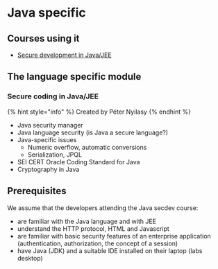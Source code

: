# Java specific

## Courses using it

* [Secure development in Java/JEE](../../courses/secure-development-in-java.md)

## The language specific module

### Secure coding in Java/JEE  <a id="secure-coding-in-java-jee"></a>

{% hint style="info" %}
Created by Péter Nyilasy
{% endhint %}

* Java security manager
* Java language security \(is Java a secure language?\)
* Java-specific issues
  * Numeric overflow, automatic conversions
  * Serialization, JPQL
* SEI CERT Oracle Coding Standard for Java
* Cryptography in Java

## Prerequisites

We assume that the developers attending the Java secdev course:

* are familiar with the Java language and with JEE
* understand the HTTP protocol, HTML and Javascript
* are familiar with basic security features of an enterprise application \(authentication, authorization, the concept of a session\)
* have Java \(JDK\) and a suitable IDE installed on their laptop \(labs desktop\)


